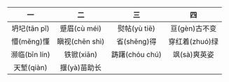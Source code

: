|一|二|三|四|
|:---:|:---:|:---:|:---:|
| 坍圮(tān pǐ)|蹙眉(cù méi)|熨帖(yù tiē)|亘(gèn)古不变|
|懵(měng)懂|瞋视(chēn shì)|省(shěng)得|穿红着(zhuó)绿|
|濒临(bīn lín)|铁锨(xiān)|踌躇(chóu chú)|飒(sà)爽英姿|
|天堑(qiàn)|揠(yà)苗助长|
